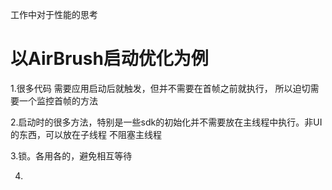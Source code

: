 工作中对于性能的思考

# 以AirBrush启动优化为例
1.很多代码 需要应用启动后就触发，但并不需要在首帧之前就执行， 所以迫切需要一个监控首帧的方法

2.启动时的很多方法，特别是一些sdk的初始化并不需要放在主线程中执行。非UI的东西，可以放在子线程 不阻塞主线程

3.锁。各用各的，避免相互等待

4.